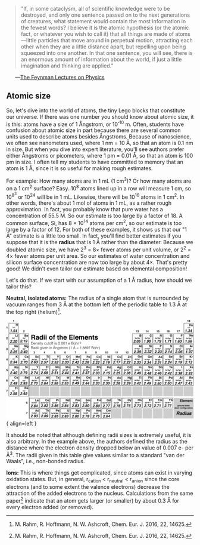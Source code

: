 >"If, in some cataclysm, all of scientific knowledge were to be destroyed, and only one sentence passed on to the next generations of creatures, what statement would contain the most information in the fewest words? I believe it is the atomic hypothesis (or the atomic fact, or whatever you wish to call it) that all things are made of atoms—little particles that move around in perpetual motion, attracting each other when they are a little distance apart, but repelling upon being squeezed into one another. In that one sentence, you will see, there is an enormous amount of information about the world, if just a little imagination and thinking are applied."

&nbsp;&nbsp;&nbsp;&nbsp;&nbsp;&nbsp;—[The Feynman Lectures on Physics](https://www.feynmanlectures.caltech.edu/I_01.html)



## Atomic size

So, let's dive into the world of atoms, the tiny Lego blocks that constitute our universe.  If there was one number you should know about atomic size, it is this:  atoms have a size of 1 Ångstrom, or 10<sup>&#8209;10</sup> m.  Often, students have confusion about atomic size in part because there are several common units used to describe atoms besides Ångstroms.  Because of nanoscience, we often see nanometers used, where 1 nm = 10 Å, so that an atom is 0.1 nm in size.  But when you dive into expert literature, you'll see authors prefer either Ångstroms or picometers, where 1 pm = 0.01 Å, so that an atom is 100 pm in size.  I often tell my students to have committed to memory that an atom is 1 Å, since it is so useful for making rough estimates.

For example:  How many atoms are in 1 mL (1 cm<sup>3</sup>)?  Or how many atoms are on a 1 cm<sup>2</sup> surface?  Easy.  10<sup>8</sup> atoms lined up in a row will measure 1 cm, so 10<sup>8<sup>3</sup></sup> or 10<sup>24</sup> will be in 1 mL.  Likewise, there will be 10<sup>16</sup> atoms in 1 cm<sup>2</sup>.  In other words, there's about 1 mol of atoms in 1 mL, as a rather rough approximation.  In fact, you probably know that pure water has a concentration of 55.5 M.  So our estimate is too large by a factor of 18.  A common surface, Si, has 8 × 10<sup>14</sup> atoms per cm<sup>2</sup>, so our estimate is too large by a factor of 12.  For both of these examples, it shows us that our "1 Å" estimate is a little too small.  In fact, you'll find better estimates if you suppose that it is the **radius** that is 1 Å rather than the diameter. Because we doubled atomic size, we have 2<sup>3</sup> = 8× fewer atoms per unit volume, or 2<sup>2</sup> = 4× fewer atoms per unit area.  So our estimates of water concentration and silicon surface concentration are now too large by about 4×.  That's pretty good!  We didn't even tailor our estimate based on elemental composition!

Let's do that.  If we start with our assumption of a 1 Å radius, how should we tailor this?

**Neutral, isolated atoms:**  The radius of a single atom that is surrounded by vacuum ranges from 3 Å at the bottom left of the periodic table to 1.3 Å at the top right (helium)[^1].

[^1]: M. Rahm, R. Hoffmann, N. W. Ashcroft, Chem. Eur. J. 2016, 22, 14625.

![Neutral atoms radii](figs/neutral_atom_radii.jpg){ align=left }

It should be noted that although defining radii sizes is extremely useful, it is also arbitrary.  In the example above, the authors defined the radius as the distance where the electron density dropped below an value of 0.007 e- per Å<sup>3</sup>. The radii given in this table give values similar to a standard "van der Waals", i.e., non-bonded radius.

**Ions:** This is where things get complicated, since atoms can exist in varying oxidation states.  But, in general, r<sub>cation</sub> < r<sub>neutral</sub> < r<sub>anion</sub> since the core electrons (and to some extent the valence electrons) decrease the attraction of the added electrons to the nucleus.  Calculations from the same paper[^1] indicate that an atom gets larger (or smaller) by about 0.3 Å for every electron added (or removed).

